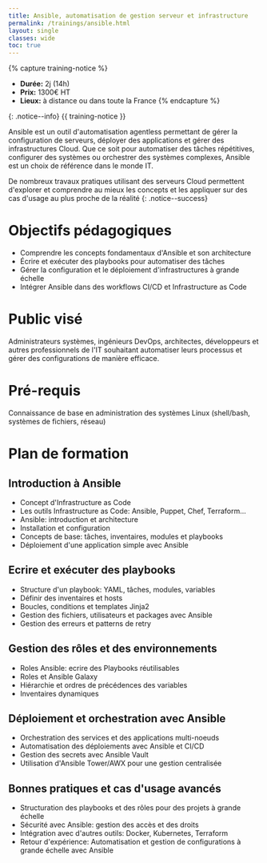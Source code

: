 ```yaml
---
title: Ansible, automatisation de gestion serveur et infrastructure
permalink: /trainings/ansible.html
layout: single
classes: wide
toc: true
---
```


{% capture training-notice %}
- **Durée:** 2j (14h)
- **Prix:** 1300€ HT
- **Lieux:** à distance ou dans toute la France
{% endcapture %}

{: .notice--info}
{{ training-notice }}

Ansible est un outil d'automatisation agentless permettant de gérer la configuration de serveurs, déployer des applications et gérer des infrastructures Cloud. Que ce soit pour automatiser des tâches répétitives, configurer des systèmes ou orchestrer des systèmes complexes, Ansible est un choix de référence dans le monde IT.

De nombreux travaux pratiques utilisant des serveurs Cloud permettent d'explorer et comprendre au mieux les concepts et les appliquer sur des cas d'usage au plus proche de la réalité
{: .notice--success}

# Objectifs pédagogiques

- Comprendre les concepts fondamentaux d'Ansible et son architecture
- Écrire et exécuter des playbooks pour automatiser des tâches
- Gérer la configuration et le déploiement d'infrastructures à grande échelle
- Intégrer Ansible dans des workflows CI/CD et Infrastructure as Code

# Public visé

Administrateurs systèmes, ingénieurs DevOps, architectes, développeurs et autres professionnels de l'IT souhaitant automatiser leurs processus et gérer des configurations de manière efficace.

# Pré-requis

Connaissance de base en administration des systèmes Linux (shell/bash, systèmes de fichiers, réseau)

# Plan de formation

## Introduction à Ansible

- Concept d'Infrastructure as Code
- Les outils Infrastructure as Code: Ansible, Puppet, Chef, Terraform...
- Ansible: introduction et architecture
- Installation et configuration
- Concepts de base: tâches, inventaires, modules et playbooks
- Déploiement d'une application simple avec Ansible

## Ecrire et exécuter des playbooks

- Structure d'un playbook: YAML, tâches, modules, variables
- Définir des inventaires et hosts
- Boucles, conditions et templates Jinja2
- Gestion des fichiers, utilisateurs et packages avec Ansible
- Gestion des erreurs et patterns de retry

## Gestion des rôles et des environnements

- Roles Ansible: ecrire des Playbooks réutilisables
- Roles et Ansible Galaxy
- Hiérarchie et ordres de précédences des variables
- Inventaires dynamiques

## Déploiement et orchestration avec Ansible

- Orchestration des services et des applications multi-noeuds
- Automatisation des déploiements avec Ansible et CI/CD
- Gestion des secrets avec Ansible Vault
- Utilisation d'Ansible Tower/AWX pour une gestion centralisée

## Bonnes pratiques et cas d'usage avancés

- Structuration des playbooks et des rôles pour des projets à grande échelle
- Sécurité avec Ansible: gestion des accès et des droits
- Intégration avec d'autres outils: Docker, Kubernetes, Terraform
- Retour d'expérience: Automatisation et gestion de configurations à grande échelle avec Ansible
